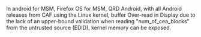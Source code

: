 In android for MSM, Firefox OS for MSM, QRD Android, with all Android releases from CAF using the Linux kernel, buffer Over-read in Display due to the lack of an upper-bound validation when reading "num_of_cea_blocks" from the untrusted source (EDID), kernel memory can be exposed.